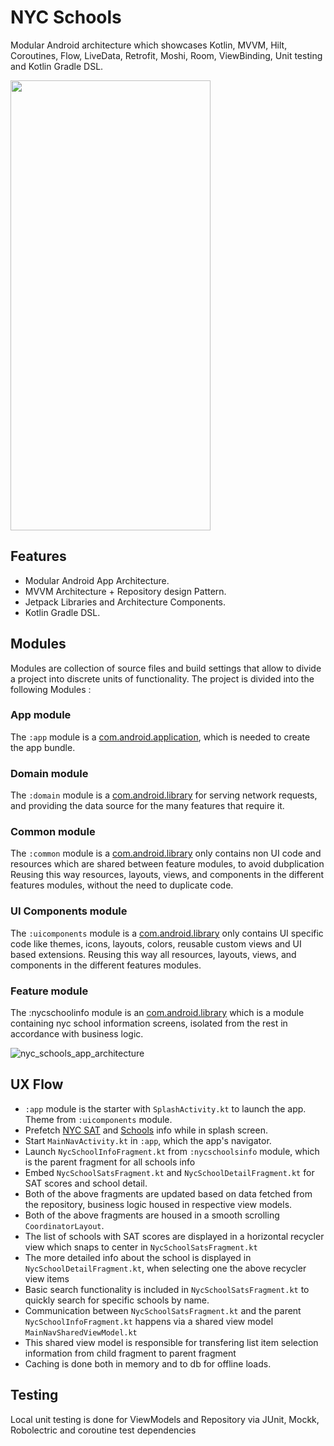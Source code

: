 # NYC Schools

Modular Android architecture which showcases Kotlin, MVVM, Hilt, Coroutines, Flow, LiveData, Retrofit, Moshi, Room, ViewBinding, Unit testing and Kotlin Gradle DSL.

<img src="https://user-images.githubusercontent.com/833213/201635169-b16105a9-0632-4802-96b1-34b2b64b7bfb.gif" width="320" height="720"/>

## Features

* Modular Android App Architecture.
* MVVM Architecture + Repository design Pattern.
* Jetpack Libraries and Architecture Components.
* Kotlin Gradle DSL.

## Modules

Modules are collection of source files and build settings that allow to divide a project into discrete units of functionality. The project is divided into the following Modules :

### App module
The `:app` module is a [com.android.application](https://developer.android.com/studio/build/configure-app-module), which is needed to create the app bundle.

### Domain module
The `:domain` module is a [com.android.library](https://developer.android.com/studio/projects/android-library) for serving network requests, and providing the data source for the many features that require it.

### Common module
The `:common` module is a [com.android.library](https://developer.android.com/studio/projects/android-library) only contains non UI code and resources which are shared between feature modules, to avoid dubplication Reusing this way resources, layouts, views, and components in the different features modules, without the need to duplicate code.

### UI Components module
The `:uicomponents` module is a [com.android.library](https://developer.android.com/studio/projects/android-library) only contains UI specific code like themes, icons, layouts, colors, reusable custom views and UI based extensions. Reusing this way all resources, layouts, views, and components in the different features modules.

### Feature module
The :nycschoolinfo module is an [com.android.library](https://developer.android.com/studio/projects/android-library) which is a module containing nyc school information screens, isolated from the rest in accordance with business logic.

![nyc_schools_app_architecture](https://user-images.githubusercontent.com/833213/201615297-6399dd4d-f9f8-4110-9289-a4d9724372d6.jpg)

## UX Flow

* `:app` module is the starter with `SplashActivity.kt` to launch the app. Theme from `:uicomponents` module.
* Prefetch [NYC SAT](https://dev.socrata.com/foundry/data.cityofnewyork.us/f9bf-2cp4) and [Schools](https://dev.socrata.com/foundry/data.cityofnewyork.us/s3k6-pzi2) info while in splash screen.
* Start `MainNavActivity.kt` in `:app`, which the app's navigator.
* Launch `NycSchoolInfoFragment.kt` from `:nycschoolsinfo` module, which is the parent fragment for all schools info
* Embed `NycSchoolSatsFragment.kt` and `NycSchoolDetailFragment.kt` for SAT scores and school detail.
* Both of the above fragments are updated based on data fetched from the repository, business logic housed in respective view models.
* Both of the above fragments are housed in a smooth scrolling `CoordinatorLayout`.
* The list of schools with SAT scores are displayed in a horizontal recycler view which snaps to center in `NycSchoolSatsFragment.kt`
* The more detailed info about the school is displayed in `NycSchoolDetailFragment.kt`, when selecting one the above recycler view items
* Basic search functionality is included in `NycSchoolSatsFragment.kt` to quickly search for specific schools by name.
* Communication between `NycSchoolSatsFragment.kt` and the parent `NycSchoolInfoFragment.kt` happens via a shared view model `MainNavSharedViewModel.kt`
* This shared view model is responsible for transfering list item selection information from child fragment to parent fragment
* Caching is done both in memory and to db for offline loads.

## Testing

Local unit testing is done for ViewModels and Repository via JUnit, Mockk, Robolectric and coroutine test dependencies
